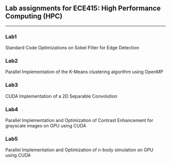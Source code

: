 ## Lab assignments for ECE415: High Performance Computing (HPC)
--------------------------------------------------------------

### Lab1
Standard Code Optimizations on Sobel Filter for Edge Detection

### Lab2 
Parallel Implementation of the K-Means clustering algorithm using OpenMP

### Lab3 
CUDA Implementation of a 2D Separable Convolution

### Lab4 
Parallel Implementation and Optimization of Contrast Enhancement for grayscale images on GPU using CUDA

### Lab5 
Parallel Implementation and Optimization of n-body simulation on GPU using CUDA